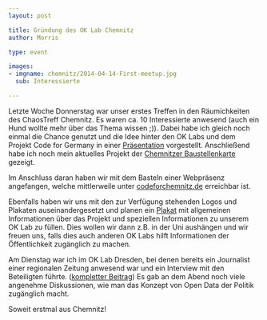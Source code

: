 ```yaml
---
layout: post

title: Gründung des OK Lab Chemnitz
author: Morris

type: event

images:
- imgname: chemnitz/2014-04-14-First-meetup.jpg
  sub: Interessierte

---
```



Letzte Woche Donnerstag war unser erstes Treffen in den Räumichkeiten des ChaosTreff Chemnitz. Es waren ca. 10 Interessierte anwesend (auch ein Hund wollte mehr über das Thema wissen ;)). Dabei habe ich gleich noch einmal die Chance genutzt und die Idee hinter den OK Labs und dem Projekt Code for Germany in einer [Präsentation][] vorgestellt. Anschließend habe ich noch mein aktuelles Projekt der [Chemnitzer Baustellenkarte][] gezeigt.

Im Anschluss daran haben wir mit dem Basteln einer Webpräsenz angefangen, welche mittlerweile unter [codeforchemnitz.de][] erreichbar ist.

Ebenfalls haben wir uns mit den zur Verfügung stehenden Logos und Plakaten auseinandergesetzt und planen ein [Plakat][] mit allgemeinen Informationen über das Projekt und speziellen Informationen zu unserem OK Lab zu füllen. Dies wollen wir dann z.B. in der Uni aushängen und wir freuen uns, falls dies auch anderen OK Labs hilft Informationen der Öffentlichkeit zugänglich zu machen.

Am Dienstag war ich im OK Lab Dresden, bei denen bereits ein Journalist einer regionalen Zeitung anwesend war und ein Interview mit den Beteiligten führte. ([kompletter Beitrag][])  Es gab an dem Abend noch viele angenehme Diskussionen, wie man das Konzept von Open Data der Politik zugänglich macht.

Soweit erstmal aus Chemnitz!


[Präsentation]: http://morrisjobke.de/stuff/ok-lab-chemnitz/
[Chemnitzer Baustellenkarte]: http://morrisjobke.de/stuff/baustellen-chemnitz/
[codeforchemnitz.de]: http://codeforchemnitz.de/
[Plakat]: https://github.com/CodeforChemnitz/oeffentlichkeitsarbeit
[kompletter Beitrag]: http://computer-oiger.de/2014/04/11/dresdner-hacker-wollen-aemterdaten-befreien/28142
